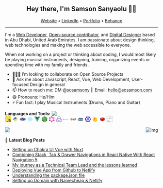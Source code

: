 <h2 align="center"> Hey there, I'm Samson Sanyaolu 👋🏾</h2>
<p align="center">
  <a href="https://sosamson.com">Website</a> •
  <a href="https://www.linkedin.com/in/sosamsony/">LinkedIn</a> •
  <a href="https://sosamson.com/portfolio">Portfolio</a> •
  <a href="http://behance.net/sosarenaint">Behance</a>
</p>

---

<!--
**Sosarenaint/Sosarenaint** is a ✨ _special_ ✨ repository because its `README.md` (this file) appears on your GitHub profile.

Here are some ideas to get you started:
-->

I'm a [Web Developer](https://sosamson.com), [Open-source contributor](https://github.com/sosamsony), and [Digital Designer](https://sosamson.com/portfolio) based in Abu Dhabi, United Arab Emirates. I am passionate about design thinking, web technologies and making the web accessible to everyone.

When not working on a project or thinking about coding, I would most likely be playing musical instruments, designing, training, organizing events or spending time with my family and friends.

<!-- **I am currently looking for a web development or UI/UX Design position with an exciting company.** -->

<!-- - 🔭 I’m currently working on ... -->
<!-- - 🌱 I’m currently learning ... -->
<!-- - 🤔 I’m looking for help with ... -->

- 👨🏾‍💻 I’m looking to collaborate on Open Source Projects
- 💬 Ask me about Javascript, React, Vue, Web Development, User-focused Design in general
- 📫 How to reach me: DM [@sosamsony](https://www.linkedin.com/in/sosamsony/) || Email: hello@sosamson.com
- 😄 Pronouns: He/Him
- ⚡ Fun fact: I play Musical Instruments (Drums, Piano and Guitar)

<a href="https://wakatime.com/@sosamsony" target="_blank">
  <img src="https://github-readme-stats.vercel.app/api/top-langs/?username=sosamsony&layout=compact&theme=radical" align="right" width="350">
</a>


**Languages and Tools:**  
<code><img height="20" src="https://raw.githubusercontent.com/github/explore/80688e429a7d4ef2fca1e82350fe8e3517d3494d/topics/javascript/javascript.png"></code>
<code><img height="20" src="https://raw.githubusercontent.com/github/explore/80688e429a7d4ef2fca1e82350fe8e3517d3494d/topics/python/python.png"></code>
<code><img height="20" src="https://raw.githubusercontent.com/github/explore/80688e429a7d4ef2fca1e82350fe8e3517d3494d/topics/php/php.png"></code>
<code><img height="20" src="https://raw.githubusercontent.com/github/explore/80688e429a7d4ef2fca1e82350fe8e3517d3494d/topics/react/react.png"></code>
<code><img height="20" src="https://raw.githubusercontent.com/github/explore/80688e429a7d4ef2fca1e82350fe8e3517d3494d/topics/vue/vue.png"></code>
<code><img height="20" src="https://raw.githubusercontent.com/github/explore/80688e429a7d4ef2fca1e82350fe8e3517d3494d/topics/nodejs/nodejs.png"></code>
<code><img height="20" src="https://raw.githubusercontent.com/github/explore/5c058a388828bb5fde0bcafd4bc867b5bb3f26f3/topics/graphql/graphql.png"></code>
<code><img height="20" src="https://raw.githubusercontent.com/github/explore/80688e429a7d4ef2fca1e82350fe8e3517d3494d/topics/redux/redux.png"></code>
<code><img height="20" src="https://raw.githubusercontent.com/github/explore/80688e429a7d4ef2fca1e82350fe8e3517d3494d/topics/mongodb/mongodb.png"></code>
<code><img height="20" src="https://raw.githubusercontent.com/github/explore/80688e429a7d4ef2fca1e82350fe8e3517d3494d/topics/git/git.png"></code>
<code><img height="20" src="https://raw.githubusercontent.com/github/explore/80688e429a7d4ef2fca1e82350fe8e3517d3494d/topics/less/less.png"></code>
<code><img height="20" src="https://raw.githubusercontent.com/github/explore/80688e429a7d4ef2fca1e82350fe8e3517d3494d/topics/eslint/eslint.png"></code>
<code><img height="20" src="https://raw.githubusercontent.com/github/explore/80688e429a7d4ef2fca1e82350fe8e3517d3494d/topics/firebase/firebase.png"></code>
<code><img height="20" src="https://raw.githubusercontent.com/github/explore/80688e429a7d4ef2fca1e82350fe8e3517d3494d/topics/redis/redis.png"></code>
<code><img height="20" src="https://raw.githubusercontent.com/github/explore/80688e429a7d4ef2fca1e82350fe8e3517d3494d/topics/styled-components/styled-components.png"></code>


<a href="https://github.com/sosamsony?tab=repositories" target="_blank">
  <img src="https://github-readme-stats.vercel.app/api?username=sosamsony&count_private=true&show_icons=true&theme=radical" width="350">
</a>


<img align="right" alt="img" src="https://sosamson.com/static/media/me.46fe38dcac1824f4760e.png" width="auto%" height="auto" />

📕 **Latest Blog Posts**
- [Setting up Chakra UI Vue with Nuxt](#)
- [Combining Stack, Tab & Drawer Navigations in React Native With React Navigation 5](#)
- [My journey as a Technical Team Lead and the lessons learned](#)
- [Deploying Vue App from Github to Netlify](#)
- [Understanding the package.json file](#)
- [Setting up Domain with Namecheap & Netlify](#)

